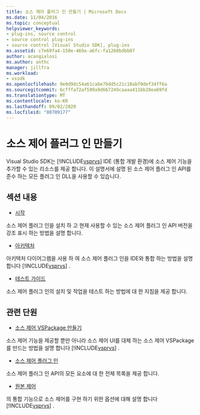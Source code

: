 ```yaml
---
title: 소스 제어 플러그 인 만들기 | Microsoft Docs
ms.date: 11/04/2016
ms.topic: conceptual
helpviewer_keywords:
- plug-ins, source control
- source control plug-ins
- source control [Visual Studio SDK], plug-ins
ms.assetid: c7e69fa4-150e-469a-a6fc-fa1260bdbb07
author: acangialosi
ms.author: anthc
manager: jillfra
ms.workload:
- vssdk
ms.openlocfilehash: 9e0d9dc54a61cabe7bdd5c21c10abf0def34ff6a
ms.sourcegitcommit: 6cfffa72af599a9d667249caaaa411bb28ea69fd
ms.translationtype: MT
ms.contentlocale: ko-KR
ms.lasthandoff: 09/02/2020
ms.locfileid: "80709177"
---
```

# <a name="create-a-source-control-plug-in"></a>소스 제어 플러그 인 만들기
Visual Studio SDK는 [!INCLUDE[vsprvs](../../code-quality/includes/vsprvs_md.md)] IDE (통합 개발 환경)에 소스 제어 기능을 추가할 수 있는 리소스를 제공 합니다. 이 설명서에 설명 된 소스 제어 플러그 인 API를 준수 하는 모든 플러그 인 DLL을 사용할 수 있습니다.

## <a name="in-this-section"></a>섹션 내용
- [시작](../../extensibility/internals/getting-started-with-source-control-plug-ins.md)

 소스 제어 플러그 인을 설치 하 고 현재 사용할 수 있는 소스 제어 플러그 인 API 버전을 강조 표시 하는 방법을 설명 합니다.

- [아키텍처](../../extensibility/internals/source-control-plug-in-architecture.md)

 아키텍처 다이어그램을 사용 하 여 소스 제어 플러그 인을 IDE와 통합 하는 방법을 설명 합니다 [!INCLUDE[vsprvs](../../code-quality/includes/vsprvs_md.md)] .

- [테스트 가이드](../../extensibility/internals/test-guide-for-source-control-plug-ins.md)

 소스 제어 플러그 인의 설치 및 작업을 테스트 하는 방법에 대 한 지침을 제공 합니다.

## <a name="related-sections"></a>관련 단원
- [소스 제어 VSPackage 만들기](../../extensibility/internals/creating-a-source-control-vspackage.md)

 소스 제어 기능을 제공할 뿐만 아니라 소스 제어 UI를 대체 하는 소스 제어 VSPackage를 만드는 방법을 설명 합니다 [!INCLUDE[vsprvs](../../code-quality/includes/vsprvs_md.md)] .

- [소스 제어 플러그 인](../../extensibility/source-control-plug-ins.md)

 소스 제어 플러그 인 API의 모든 요소에 대 한 전체 목록을 제공 합니다.

- [원본 제어](../../extensibility/internals/source-control.md)

 의 통합 기능으로 소스 제어를 구현 하기 위한 옵션에 대해 설명 합니다 [!INCLUDE[vsprvs](../../code-quality/includes/vsprvs_md.md)] .

